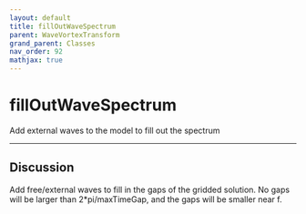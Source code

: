 ```yaml
---
layout: default
title: fillOutWaveSpectrum
parent: WaveVortexTransform
grand_parent: Classes
nav_order: 92
mathjax: true
---
```


#  fillOutWaveSpectrum

Add external waves to the model to fill out the spectrum


---

## Discussion

  Add free/external waves to fill in the gaps of the gridded
  solution. No gaps will be larger than 2*pi/maxTimeGap, and
  the gaps will be smaller near f.
 
  
